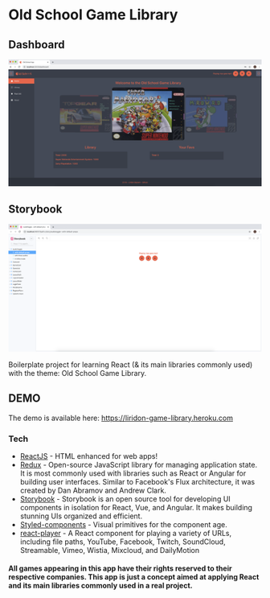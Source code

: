 
# Old School Game Library

## Dashboard

![GitHub Logo](/screenshots/dashboard.png)

## Storybook

![GitHub Logo](/screenshots/storybook.png)

Boilerplate project for learning React (& its main libraries commonly used) with the theme: Old School Game Library.

## DEMO

The demo is available here: https://liridon-game-library.heroku.com

### Tech

* [ReactJS] - HTML enhanced for web apps!
* [Redux] - Open-source JavaScript library for managing application state. It is most commonly used with libraries such as React or Angular for building user interfaces. Similar to Facebook's Flux architecture, it was created by Dan Abramov and Andrew Clark.
* [Storybook] - Storybook is an open source tool for developing UI components in isolation for React, Vue, and Angular. It makes building stunning UIs organized and efficient.
* [Styled-components] - Visual primitives for the component age.
* [react-player] - A React component for playing a variety of URLs, including file paths, YouTube, Facebook, Twitch, SoundCloud, Streamable, Vimeo, Wistia, Mixcloud, and DailyMotion


#### All games appearing in this app have their rights reserved to their respective companies. This app is just a concept aimed at applying React and its main libraries commonly used in a real project.


[ReactJS]: <http://reactjs.org>
[Redux]: <https://redux.js.org/>
[Storybook]: <https://storybook.js.org/>
[Styled-components]: <https://www.styled-components.com/>
[react-player]: <https://www.npmjs.com/package/react-player>
